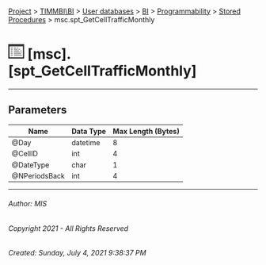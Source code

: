 #### 

[Project](../../../../../index.md) > [TIMMBI\\BI](../../../../index.md) > [User databases](../../../index.md) > [BI](../../index.md) > [Programmability](../index.md) > [Stored Procedures](Stored_Procedures.md) > msc.spt_GetCellTrafficMonthly

# ![Stored Procedures](../../../../../Images/StoredProcedure32.png) [msc].[spt_GetCellTrafficMonthly]

---

## <a name="#parameters"></a>Parameters

| Name | Data Type | Max Length (Bytes) |
|---|---|---|
| @Day | datetime | 8 |
| @CellID | int | 4 |
| @DateType | char | 1 |
| @NPeriodsBack | int | 4 |


---

###### Author:  MIS

###### Copyright 2021 - All Rights Reserved

###### Created: Sunday, July 4, 2021 9:38:37 PM

